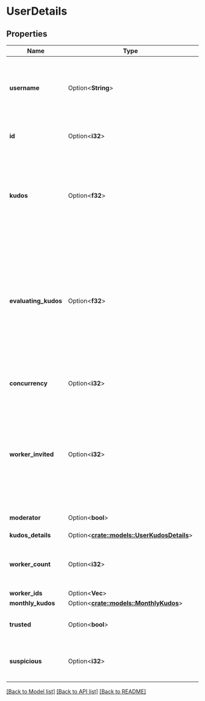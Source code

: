 # UserDetails

## Properties

Name | Type | Description | Notes
------------ | ------------- | ------------- | -------------
**username** | Option<**String**> | The user's unique Username. It is a combination of their chosen alias plus their ID. | [optional]
**id** | Option<**i32**> | The user unique ID. It is always an integer. | [optional]
**kudos** | Option<**f32**> | The amount of Kudos this user has. The amount of Kudos determines the priority when requesting image generations. | [optional]
**evaluating_kudos** | Option<**f32**> | (Privileged) The amount of Evaluating Kudos this untrusted user has from generations and uptime. When this number reaches 50000, they automatically become trusted. | [optional]
**concurrency** | Option<**i32**> | How many concurrent generations this user may request. | [optional]
**worker_invited** | Option<**i32**> | Whether this user has been invited to join a worker to the horde and how many of them. When 0, this user cannot add (new) workers to the horde. | [optional]
**moderator** | Option<**bool**> | This user is a Horde moderator. | [optional]
**kudos_details** | Option<[**crate::models::UserKudosDetails**](UserKudosDetails.md)> |  | [optional]
**worker_count** | Option<**i32**> | How many workers this user has created (active or inactive) | [optional]
**worker_ids** | Option<**Vec<String>**> |  | [optional]
**monthly_kudos** | Option<[**crate::models::MonthlyKudos**](MonthlyKudos.md)> |  | [optional]
**trusted** | Option<**bool**> | This user is a trusted member of the Horde. | [optional]
**suspicious** | Option<**i32**> | (Privileged) How much suspicion this user has accumulated | [optional]

[[Back to Model list]](../README.md#documentation-for-models) [[Back to API list]](../README.md#documentation-for-api-endpoints) [[Back to README]](../README.md)


